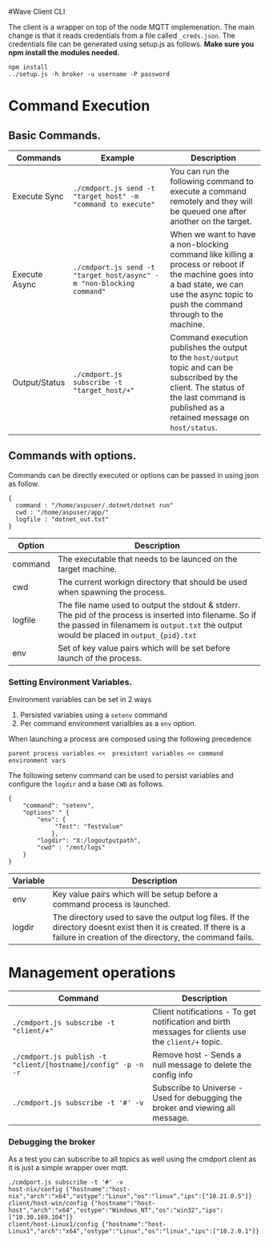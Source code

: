 #Wave Client CLI

The client is a wrapper on top of the node MQTT implemenation. The main change is that it reads credentials from a file called `_creds.json`. 
The credentials file can be generated using setup.js as follows. **Make sure you npm install the modules needed.**

```
npm install
../setup.js -h broker -u username -P password
```

# Command Execution

## Basic Commands. 

|Commands    | Example | Description |
|------------|---------|-------------|
|Execute Sync|`./cmdport.js send -t "target_host" -m "command to execute"` | You can run the following command to execute a command remotely and they will be queued one after another on the target.|
|Execute Async|`./cmdport.js send -t "target_host/async" -m "non-blocking command"` |When we want to have a non-blocking command like killing a process or reboot if the machine goes into a bad state, we can use the async topic to push the command through to the machine. |
|Output/Status|`./cmdport.js subscribe -t "target_host/+"`| Command execution publishes the output to the `host/output` topic and can be subscribed by the client. The status of the last command is published as a retained message on `host/status`. |


## Commands with options. 

Commands can be directly executed or options can be passed in using json as follow. 

```
{
  command : "/home/aspuser/.dotnet/dotnet run"  
  cwd : "/home/aspuser/app/"
  logfile : "dotnet_out.txt"
}
```
|Option| Description |
|------|-------------|
|command | The executable that needs to be launced on the target machine. |
|cwd | The current workign directory that should be used when spawning the process.| 
| logfile | The file name used to output the stdout & stderr. The pid of the process is inserted into filename. So if the passed in filenamem is `output.txt` the output would be placed in `output_{pid}.txt` |  
| env | Set of key value pairs which will be set before launch of the process. | 

### Setting Environment Variables. 

Environment variables can be set in 2 ways 
1. Persisted variables using a `setenv` command 
2. Per command environment varialbles as a `env` option. 

When launching a process are composed using the following precedence 

```
parent process variables <<  presistent variables << command environment vars
```

The following setenv command can be used to persist variables and configure the `logdir` and a base `CWD` as follows. 

```
{
	"command": "setenv",
	"options" " {
		"env": {
			 "Test": "TestValue"
			},	 
		"logdir": "X:/logoutputpath",
		"cwd" : "/mnt/logs"
	} 
}
```

|Variable|Description|
|--------|-----------|
|env| Key value pairs which will be setup before a command process is launched.|
|logdir | The directory used to save the output log files. If the directory doesnt exist then it is created. If there is a failure in creation of the directory, the command fails. | 

# Management operations 

| Command | Description | 
|---------|-------------|
| `./cmdport.js subscribe -t "client/+"` |  Client notifications -  To get notification and birth messages for clients use the `client/+` topic. |
| `./cmdport.js publish -t "client/[hostname]/config" -p -n -r` | Remove host - Sends a null message to delete the config info | 
| `./cmdport.js subscribe -t '#' -v` | Subscribe to Universe - Used for debugging the broker and viewing all message. |


### Debugging the broker 

As a test you can subscribe to all topics as well using the cmdport client as it is just a simple wrapper over mqtt. 

```
./cmdport.js subscribe -t '#' -v
host-nix/config {"hostname":"host-nix","arch":"x64","ostype":"Linux","os":"linux","ips":["10.21.0.5"]}
client/host-win/config {"hostname":"host-host","arch":"x64","ostype":"Windows_NT","os":"win32","ips":["10.30.169.104"]}
client/host-Linux1/config {"hostname":"host-Linux1","arch":"x64","ostype":"Linux","os":"linux","ips":["10.2.0.1"]}
```
